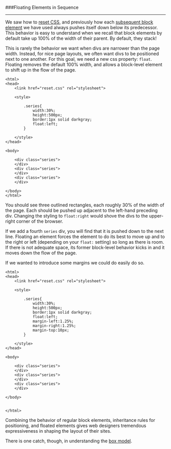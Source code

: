 ###Floating Elements in Sequence

-----

We saw how to [reset CSS](reset.md), and previously how each [subsequent block element](single.md) we have used always pushes itself down below its predecessor. This behavior is easy to understand when we recall that block elements by default take up 100% of the width of their parent. By default, they stack!

This is rarely the behavior we want when divs are narrower than the page width. Instead, for nice page layouts, we often want divs to be positioned next to one another. For this goal, we need a new css property: `float`. Floating removes the default 100% width, and allows a block-level element to shift up in the flow of the page.

```
<html>
<head>
	<link href="reset.css" rel="stylesheet">

	<style>
		
		.series{
			width:30%;
			height:500px;
			border:1px solid darkgray; 
			float:left;
		}

	</style>
</head>

<body>

	<div class="series"> 
	</div>
	<div class="series"> 
	</div>
	<div class="series"> 
	</div>

</body>
</html>
```

You should see three outlined rectangles, each roughly 30% of the width of the page. Each should be pushed up adjacent to the left-hand preceding div. Changing the styling to `float:right` would shove the divs to the upper-right corner of the browser.

If we add a fourth `series` div, you will find that it is pushed down to the next line. Floating an element forces the element to do its best to move up and to the right or left (depending on your `float:` setting) so long as there is room. If there is not adequate space, its former block-level behavior kicks in and it moves down the flow of the page.

If we wanted to introduce some margins we could do easily do so.

```
<html>
<head>
	<link href="reset.css" rel="stylesheet">

	<style>
		
		.series{
			width:30%;
			height:500px;
			border:1px solid darkgray; 
			float:left;
			margin-left:1.25%;
			margin-right:1.25%;
			margin-top:10px;
		}

	</style>
</head>

<body>

	<div class="series"> 
	</div>
	<div class="series"> 
	</div>
	<div class="series"> 
	</div>
	
</body>


</html>
```

Combining the behavior of regular block elements, inheritance rules for positioning, and floated elements gives web designers tremendous expressiveness in shaping the layout of their sites. 

There is one catch, though, in understanding the [box model](boxmodel.md).

